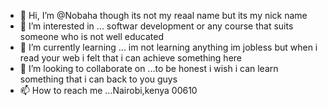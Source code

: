 - 👋 Hi, I’m @Nobaha though its not my reaal name but its my nick name 
- 👀 I’m interested in ... softwar development or any course that suits someone who is not well educated 
- 🌱 I’m currently learning ... im not  learning anything im jobless but when i read your web i felt that i can achieve something here 
- 💞️ I’m looking to collaborate on ...to be honest i wish i can learn something that i can back to you guys 
- 📫 How to reach me ...Nairobi,kenya 00610

<!---
Nobaha/Nobaha is a ✨ special ✨ repository because its `README.md` (this file) appears on your GitHub profile.
You can click the Preview link to take a look at your changes.
--->
